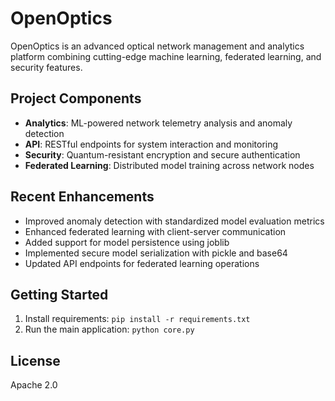 # OpenOptics

OpenOptics is an advanced optical network management and analytics platform combining cutting-edge machine learning, federated learning, and security features.

## Project Components

- **Analytics**: ML-powered network telemetry analysis and anomaly detection
- **API**: RESTful endpoints for system interaction and monitoring
- **Security**: Quantum-resistant encryption and secure authentication
- **Federated Learning**: Distributed model training across network nodes

## Recent Enhancements

- Improved anomaly detection with standardized model evaluation metrics
- Enhanced federated learning with client-server communication
- Added support for model persistence using joblib
- Implemented secure model serialization with pickle and base64
- Updated API endpoints for federated learning operations

## Getting Started

1. Install requirements: `pip install -r requirements.txt`
2. Run the main application: `python core.py`

## License

Apache 2.0 